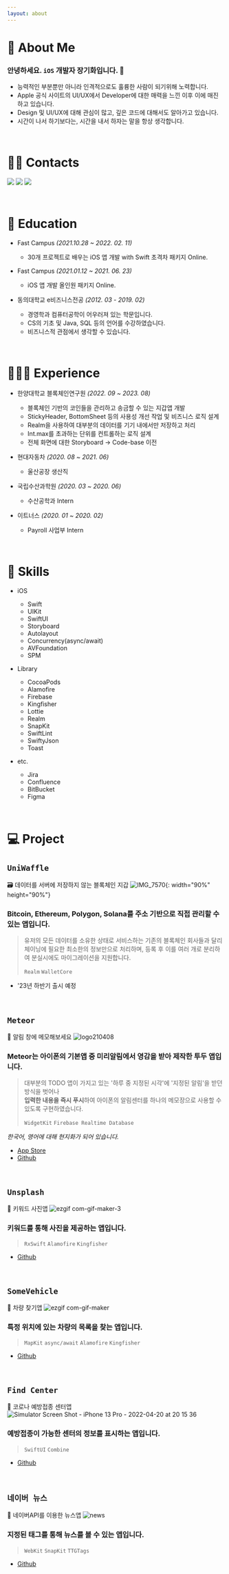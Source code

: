 ```yaml
---
layout: about 
---
```


# 🧢 About Me
### 안녕하세요. `iOS` 개발자 장기화입니다. 🐤
- 능력적인 부분뿐만 아니라 인격적으로도 훌륭한 사람이 되기위해 노력합니다.
- Apple 공식 사이트의 UI/UX에서 Developer에 대한 매력을 느낀 이후 이에 매진하고 있습니다.
- Design 및 UI/UX에 대해 관심이 많고, 깊은 코드에 대해서도 알아가고 있습니다.
- 시간이 나서 하기보다는, 시간을 내서 하자는 말을 항상 생각합니다.

<br/>

# 🤙🏻 Contacts

<p>
<a href="mailto:dev.soduma@gmail.com" target="_blank"><img src="https://img.shields.io/badge/dev.soduma@gmail.com-005FF9?style=flat-square&logo=maildotru&logoColor=white"/></a>
<a href="https://github.com/soduma" target="_blank"><img src="https://img.shields.io/badge/GitHub-181717?style=flat-square&logo=github&logoColor=white"/></a>
<a href="https://www.instagram.com/infofield" target="_blank"><img src="https://img.shields.io/badge/Instagram-E4405F?style=flat-square&logo=instagram&logoColor=white"/></a>
</p>

<br/>

# 📖 Education
- Fast Campus *(2021.10.28 ~ 2022. 02. 11)*
  - 30개 프로젝트로 배우는 iOS 앱 개발 with Swift 초격차 패키지 Online.
  
- Fast Campus *(2021.01.12 ~ 2021. 06. 23)*
  - iOS 앱 개발 올인원 패키지 Online.
  
- 동의대학교 e비즈니스전공 *(2012. 03 - 2019. 02)*
  - 경영학과 컴퓨터공학이 어우러져 있는 학문입니다.
  - CS의 기초 및 Java, SQL 등의 언어를 수강하였습니다.
  - 비즈니스적 관점에서 생각할 수 있습니다.

<br/>

# 🧑🏻‍💻 Experience
- 한양대학교 블록체인연구원 *(2022. 09 ~ 2023. 08)*
  - 블록체인 기반의 코인들을 관리하고 송금할 수 있는 지갑앱 개발
  - StickyHeader, BottomSheet 등의 사용성 개선 작업 및 비즈니스 로직 설계
  - Realm을 사용하여 대부분의 데이터를 기기 내에서만 저장하고 처리
  - Int.max를 초과하는 단위를 컨트롤하는 로직 설계
  - 전체 화면에 대한 Storyboard -> Code-base 이전
  
- 현대자동차 *(2020. 08 ~ 2021. 06)*
  - 울산공장 생산직
  
- 국립수산과학원 *(2020. 03 ~ 2020. 06)*
  - 수산공학과 Intern
  
- 이트너스 *(2020. 01 ~ 2020. 02)*
  - Payroll 사업부 Intern

<br/>

# 🍳 Skills
- iOS
  - Swift
  - UIKit
  - SwiftUI
  - Storyboard
  - Autolayout
  - Concurrency(async/await)
  - AVFoundation
  - SPM
  
- Library
  - CocoaPods
  - Alamofire
  - Firebase
  - Kingfisher
  - Lottie
  - Realm
  - SnapKit
  - SwiftLint
  - SwiftyJson
  - Toast
    
- etc.
  - Jira
  - Confluence
  - BitBucket
  - Figma

<br/>

# 💻 Project

## `UniWaffle`
🗃️ 데이터를 서버에 저장하지 않는 블록체인 지갑
![IMG_7570](https://github.com/soduma/soduma.github.io/assets/69476598/df4ca489-4fdc-4b20-b85e-55918c4e4473){: width="90%" height="90%"}

### Bitcoin, Ethereum, Polygon, Solana를 주소 기반으로 직접 관리할 수 있는 앱입니다.
>유저의 모든 데이터를 소유한 상태로 서비스하는 기존의 블록체인 회사들과 달리 체이닝에 필요한 최소한의 정보만으로 처리하며, 등록 후 이를 여러 개로 분리하여 분실시에도 마이그레이션을 지원합니다.
>
>`Realm`
>`WalletCore`

- '23년 하반기 출시 예정

<br/>

## `Meteor`
📕 알림 창에 메모해보세요
![logo210408](https://user-images.githubusercontent.com/69476598/119452474-6053f080-bd71-11eb-840c-fbfa2998a811.png)

### Meteor는 아이폰의 기본앱 중 미리알림에서 영감을 받아 제작한 투두 앱입니다.
>대부분의 TODO 앱이 가지고 있는 '하루 중 지정된 시각'에 '지정된 알림'을 받던 방식을 벗어나   
>**입력한 내용을 즉시 푸시**하여 아이폰의 알림센터를 하나의 메모장으로 사용할 수 있도록 구현하였습니다.
>
>`WidgetKit`
>`Firebase Realtime Database`

*한국어, 영어에 대해 현지화가 되어 있습니다.*
- [App Store](https://apps.apple.com/kr/app/meteor/id1562989730)
- [Github](https://github.com/soduma/Meteor)

<br/>

## `Unsplash`
🌄 키워드 사진앱
![ezgif com-gif-maker-3](https://user-images.githubusercontent.com/69476598/158305091-296e74b5-c94b-4f5a-9db6-312bcdbb6dbb.gif)

### 키워드를 통해 사진을 제공하는 앱입니다.
>
>`RxSwift`
>`Alamofire`
>`Kingfisher`

- [Github](https://github.com/soduma/Unsplash)

<br/>

## `SomeVehicle`
🚐 차량 찾기앱
![ezgif com-gif-maker](https://user-images.githubusercontent.com/69476598/180669547-ce97ff77-b099-461a-809d-6a8e70949f5e.gif)

### 특정 위치에 있는 차량의 목록을 찾는 앱입니다.
>
>`MapKit`
>`async/await`
>`Alamofire`
>`Kingfisher`

- [Github](https://github.com/soduma/SomeVehicle)

<br/>

## `Find Center`
💉 코로나 예방접종 센터앱
![Simulator Screen Shot - iPhone 13 Pro - 2022-04-20 at 20 15 36](https://user-images.githubusercontent.com/69476598/164219214-c4d3dedb-1a0f-4e53-83a1-e3c62421dd7b.png)

### 예방접종이 가능한 센터의 정보를 표시하는 앱입니다.
>
>`SwiftUI`
>`Combine`

- [Github](https://github.com/soduma/FindCoronaCenter123)

<br/>

## `네이버 뉴스`
📰 네이버API를 이용한 뉴스앱
![news](https://user-images.githubusercontent.com/69476598/153351945-902b47b6-8cea-48fc-9b9f-d52b1c9f5523.png)

### 지정된 태그를 통해 뉴스를 볼 수 있는 앱입니다.
>
>`WebKit`
>`SnapKit`
>`TTGTags`

- [Github](https://github.com/soduma/News_MVP123)

<br/>

<!--[![Hits](https://hits.seeyoufarm.com/api/count/incr/badge.svg?url=https%3A%2F%2Fgithub.com%2Fsoduma%2Fsoduma.github.io&count_bg=%23DD116B&title_bg=%23000000&icon=mailchimp.svg&icon_color=%23FAFF00&title=hits&edge_flat=false)](https://hits.seeyoufarm.com)-->
